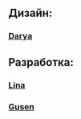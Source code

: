 ## Дизайн:
### [Darya]('#')

## Разработка:
### [Lina](https://github.com/LinaCor)
### [Gusen](https://github.com/gusennn)
